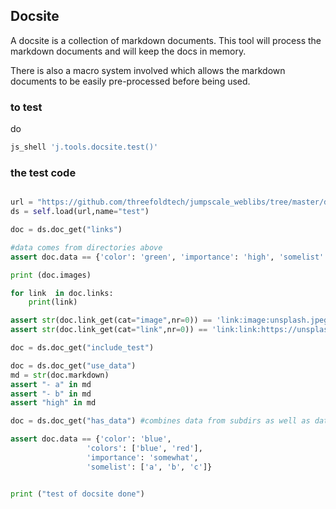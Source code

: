 ## Docsite

A docsite is a collection of markdown documents.
This tool will process the markdown documents and will keep the docs in memory.

There is also a macro system involved which allows the markdown documents to be easily pre-processed before being used.

### to test

do 
```bash
js_shell 'j.tools.docsite.test()'
```

### the test code

```python

url = "https://github.com/threefoldtech/jumpscale_weblibs/tree/master/docsites_examples/test/"
ds = self.load(url,name="test")

doc = ds.doc_get("links")

#data comes from directories above
assert doc.data == {'color': 'green', 'importance': 'high', 'somelist': ['a', 'b', 'c']}

print (doc.images)

for link  in doc.links:
    print(link)

assert str(doc.link_get(cat="image",nr=0)) == 'link:image:unsplash.jpeg'
assert str(doc.link_get(cat="link",nr=0)) == 'link:link:https://unsplash.com/'

doc = ds.doc_get("include_test")

doc = ds.doc_get("use_data")
md = str(doc.markdown)
assert "- a" in md
assert "- b" in md
assert "high" in md

doc = ds.doc_get("has_data") #combines data from subdirs as well as data from doc itself

assert doc.data == {'color': 'blue',
                 'colors': ['blue', 'red'],
                 'importance': 'somewhat',
                 'somelist': ['a', 'b', 'c']}


print ("test of docsite done")


```